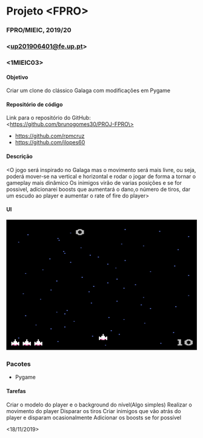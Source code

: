 # Projeto \<FPRO\>
### FPRO/MIEIC, 2019/20
### \<up201906401@fe.up.pt\>
### \<1MIEIC03\> 

#### Objetivo

Criar um clone do clássico Galaga com modificações em Pygame

#### Repositório de código

Link para o repositório do GitHub: \<https://github.com/brunogomes30/PROJ-FPRO\>

- https://github.com/rpmcruz
- https://github.com/jlopes60

#### Descrição

\<O jogo será inspirado no Galaga mas o movimento será mais livre, 
ou seja, poderá mover-se na vertical e horizontal e rodar o jogar de forma a tornar o gameplay mais dinâmico
Os inimigos virão de varias posições e se for possivel, adicionarei boosts que aumentará o dano,o número de tiros,
dar um escudo ao player e aumentar o rate of fire do player\>

#### UI

![UI](https://github.com/brunogomes30/PROJ-FPRO/blob/master/UIExample.png)

### Pacotes

- Pygame

#### Tarefas

  Criar o modelo do player e o background do nível(Algo simples)
  Realizar o movimento do player
  Disparar os tiros
  Criar inimigos que vão atrás do player e disparam ocasionalmente
  Adicionar os boosts se for possível

\<18/11/2019\>
